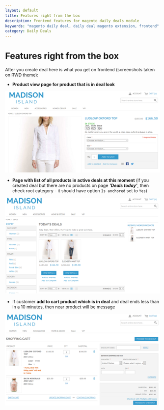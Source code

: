 ```yaml
---
layout: default
title: Features right from the box
description: Frontend features for magento daily deals module
keywords: "magento daily deal, daily deal magento extension, frontend"
category: Daily Deals
---
```


# Features right from the box

After you create deal here is what you get on frontend (screenshots taken on RWD
theme):

* **Product view page for product that is in deal look**

![Product view example](/images/dailydeals/frontend/product-view.png)

* **Page with list of all products in active deals at this moment** (if you
created deal but there are no products on page ***'Deals today'***, then check
root category - it should have option `Is anchored` set to `Yes`)

![Deals page example](/images/dailydeals/frontend/deals-page.png)

* If customer **add to cart product which is in deal** and deal ends less than
in a 10 minutes, then near product will be message

![Cart with product in deal example](/images/dailydeals/frontend/cart.png)
